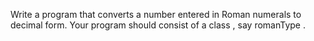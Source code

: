 Write a program that converts a number entered in Roman numerals to
decimal form. Your program should consist of a class , say romanType .







